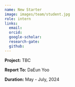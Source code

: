 ```yaml
---
name: New Starter
image: images/team/student.jpg
role: intern
links:
  email:
  orcid:
  google-scholar:
  research-gate:
  github:
---
```


<strong>Project:</strong> TBC <br>

<strong>Report To:</strong> DaEun Yoo <br>

<strong>Duration:</strong> May - July, 2024
